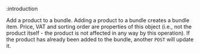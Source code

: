 :introduction

Add a product to a bundle. Adding a product to a bundle creates a bundle item.
Price, VAT and sorting order are properties of this object (i.e., not the
product itself - the product is not affected in any way by this operation). If
the product has already been added to the bundle, another `POST` will update it.
